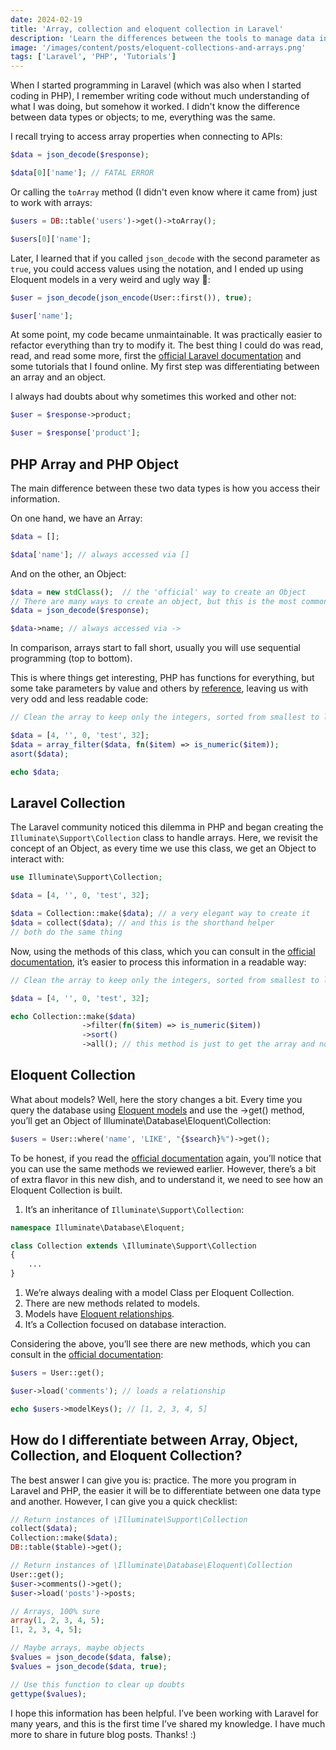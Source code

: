 ```yaml
---
date: 2024-02-19
title: 'Array, collection and eloquent collection in Laravel'
description: 'Learn the differences between the tools to manage data in Laravel'
image: '/images/content/posts/eloquent-collections-and-arrays.png'
tags: ['Laravel', 'PHP', 'Tutorials']
---
```


When I started programming in Laravel (which was also when I started coding in PHP), 
I remember writing code without much understanding of what I was doing, but somehow it worked. 
I didn't know the difference between data types or objects; to me, everything was the same.

I recall trying to access array properties when connecting to APIs:

```php
$data = json_decode($response);

$data[0]['name']; // FATAL ERROR
```

Or calling the `toArray` method (I didn't even know where it came from) just to work with arrays:

```php
$users = DB::table('users')->get()->toArray();

$users[0]['name'];
```

Later, I learned that if you called `json_decode` with the second parameter as `true`, you could access values using the 
notation, and I ended up using Eloquent models in a very weird and ugly way 🤢:

```php
$user = json_decode(json_encode(User::first()), true);

$user['name'];
```

At some point, my code became unmaintainable. It was practically easier to refactor everything than try to modify it. The best thing I could do was read, read, and read some more, first the [official Laravel documentation](https://laravel.com/docs) and some tutorials that I found online. My first step was differentiating between an array and an object.

I always had doubts about why sometimes this worked and other not:

```php
$user = $response->product;

$user = $response['product'];
```

## PHP Array and PHP Object

The main difference between these two data types is how you access their information.

On one hand, we have an Array:

```php
$data = [];

$data['name']; // always accessed via []
```

And on the other, an Object:
```php
$data = new stdClass();  // the 'official' way to create an Object
// There are many ways to create an object, but this is the most common
$data = json_decode($response);

$data->name; // always accessed via ->
```
In comparison, arrays start to fall short, usually you will use sequential programming (top to bottom).

This is where things get interesting, PHP has functions for everything, but some take parameters by value and others by [reference](https://www.php.net/manual/en/language.references.pass.php), leaving us with very odd and less readable code:

```php
// Clean the array to keep only the integers, sorted from smallest to largest

$data = [4, '', 0, 'test', 32];
$data = array_filter($data, fn($item) => is_numeric($item));
asort($data);

echo $data;
```

## Laravel Collection
The Laravel community noticed this dilemma in PHP and began creating the `Illuminate\Support\Collection` class to handle arrays. Here, we revisit the concept of an Object, as every time we use this class, we get an Object to interact with:

```php
use Illuminate\Support\Collection;

$data = [4, '', 0, 'test', 32];

$data = Collection::make($data); // a very elegant way to create it
$data = collect($data); // and this is the shorthand helper
// both do the same thing
```

Now, using the methods of this class, which you can consult in the [official documentation](https://laravel.com/docs/12.x/collections#available-methods), it’s easier to process this information in a readable way:

```php
// Clean the array to keep only the integers, sorted from smallest to largest

$data = [4, '', 0, 'test', 32];

echo Collection::make($data)
                ->filter(fn($item) => is_numeric($item))
                ->sort()
                ->all(); // this method is just to get the array and not the Object
```

## Eloquent Collection
What about models? Well, here the story changes a bit. Every time you query the database using [Eloquent models](https://laravel.com/docs/12.x/eloquent) and use the ->get() method, you’ll get an Object of Illuminate\Database\Eloquent\Collection:

```php
$users = User::where('name', 'LIKE', "{$search}%")->get();
```
To be honest, if you read the [official documentation](https://laravel.com/docs/12.x/collections#available-method) again, you’ll notice that you can use the same methods we reviewed earlier. However, there’s a bit of extra flavor in this new dish, and to understand it, we need to see how an Eloquent Collection is built.

1. It’s an inheritance of `Illuminate\Support\Collection`:
```php
namespace Illuminate\Database\Eloquent;

class Collection extends \Illuminate\Support\Collection
{
    ...
}
```
1. We’re always dealing with a model Class per Eloquent Collection.
2. There are new methods related to models.
3. Models have [Eloquent relationships](https://laravel.com/docs/12.x/eloquent-relationships#main-content).
4. It’s a Collection focused on database interaction.


Considering the above, you’ll see there are new methods, which you can consult in the [official documentation](https://laravel.com/docs/12.x/eloquent-collections#available-methods):

```php
$users = User::get();

$user->load('comments'); // loads a relationship

echo $users->modelKeys(); // [1, 2, 3, 4, 5]
```

## How do I differentiate between Array, Object, Collection, and Eloquent Collection?

The best answer I can give you is: practice. The more you program in Laravel and PHP, the easier it will be to differentiate between one data type and another. However, I can give you a quick checklist:

```php
// Return instances of \Illuminate\Support\Collection
collect($data);
Collection::make($data);
DB::table($table)->get();

// Return instances of \Illuminate\Database\Eloquent\Collection
User::get();
$user->comments()->get();
$user->load('posts')->posts;

// Arrays, 100% sure
array(1, 2, 3, 4, 5);
[1, 2, 3, 4, 5];

// Maybe arrays, maybe objects
$values = json_decode($data, false);
$values = json_decode($data, true);

// Use this function to clear up doubts
gettype($values);
```

I hope this information has been helpful. I’ve been working with Laravel for many years, and this is the first time I’ve shared my knowledge. I have much more to share in future blog posts. Thanks! :)